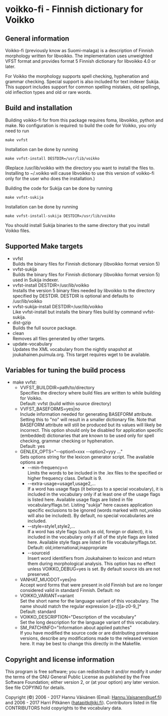 voikko-fi - Finnish dictionary for Voikko
=========================================

General information
-------------------

Voikko-fi (previously know as Suomi-malaga) is a description of
Finnish morphology written for libvoikko. The implementation uses
unweighted VFST format and provides format 5 Finnish dictionary for
libvoikko 4.0 or later.

For Voikko the morphology supports spell checking, hyphenation
and grammar checking. Special support is also included for text
indexer Sukija. This support includes support for common spelling
mistakes, old spellings, old inflection types and old or rare words.


Build and installation
----------------------

Building voikko-fi for from this package requires foma, libvoikko, python
and make. No configuration is required: to build the code for Voikko,
you only need to run

    make vvfst

Installation can be done by running

    make vvfst-install DESTDIR=/usr/lib/voikko

(Replace /usr/lib/voikko with the directory you want to install the
files to. Installing to ~/.voikko will cause libvoikko to use this
version of voikko-fi only for the user who does the installation.)

Building the code for Sukija can be done by running

    make vvfst-sukija

Installation can be done by running

    make vvfst-install-sukija DESTDIR=/usr/lib/voikko

You should install Sukija binaries to the same directory that you
install Voikko files.

Supported Make targets
----------------------

- vvfst  
  Builds the binary files for Finnish dictionary (libvoikko format version 5)
- vvfst-sukija  
  Builds the binary files for Finnish dictionary (libvoikko format version 5)
  used in Sukija indexer.
- vvfst-install DESTDIR=/usr/lib/voikko  
  Installs the version 5 binary files needed by libvoikko to the directory
  specified by DESTDIR. DESTDIR is optional and defaults to
  /usr/lib/voikko
- vvfst-sukija-install DESTDIR=/usr/lib/voikko  
  Like vvfst-install but installs the binary files build by command vvfst-sukija.
- dist-gzip  
  Builds the full source package.
- clean  
  Removes all files generated by other targets.
- update-vocabulary  
  Updates the XML vocabulary from the nightly snapshot at
  joukahainen.puimula.org. This target requires wget to
  be available.


Variables for tuning the build process
--------------------------------------

- make vvfst:
  * VVFST_BUILDDIR=path/to/directory  
    Specifies the directory where build files are written to while building
    for Voikko.  
    Default: vvfst (build within source directory)
  * VVFST_BASEFORMS=yes|no  
    Include information needed for generating BASEFORM attribute. Setting this
    to "no" will result in a smaller dictionary file. Note that BASEFORM attribute
    will still be produced but its values will likely be incorrect. This option
    should only be disabled for application specific (embedded) dictionaries
    that are known to be used only for spell checking, grammar checking or
    hyphenation.  
    Default: yes
  * GENLEX_OPTS="--option1=xxx --option2=yyy ..."  
    Sets options string for the lexicon generator script.
    The available options are
    + --min-frequency=n  
      Limits the words to be included in the .lex files to the
      specified or higher frequency class. Default is 9.
    + --extra-usage=usage1,usage2,...  
      If a word has usage flags (it belongs to a special vocabulary), it is
      included in the vocabulary only if at least one of the usage flags is
      listed here. Available usage flags are listed in file
      vocabulary/flags.txt.
      Listing "sukija" here causes application specific exclusions to be ignored
      (words marked with not_voikko will also be included).
      By default, no special vocabularies are included.
    + --style=style1,style2,...  
      If a word has style flags (such as old, foreign or dialect), it is
      included in the vocabulary only if all of the style flags are listed
      here. Available style flags are listed in file vocabulary/flags.txt.  
      Default: old,international,inappropriate
    + --sourceid  
      Insert word identifiers from Joukahainen to lexicon and return them
      during morphological analysis. This option has no effect unless
      VOIKKO_DEBUG=yes is set. By default source ids are not preserved.
  * VANHAT_MUODOT=yes|no  
    Accept word forms that were present in old Finnish but are no longer
    considered valid in standard Finnish. Default: no
  * VOIKKO_VARIANT=variant  
    Set the short name for the language variant of this vocabulary. The
    name should match the regular expression [a-z][a-z0-9_]*  
    Default: standard
  * VOIKKO_DESCRIPTION="Description of the vocabulary"  
    Set the long description for the language variant of this vocabulary.
  * SM_PATCHINFO="Information about applied patches"  
    If you have modified the source code or are distributing prerelease
    versions, describe any modifications made to the released version here.
    It may be best to change this directly in the Makefile.

Copyright and license information
---------------------------------

This program is free software; you can redistribute it and/or modify
it under the terms of the GNU General Public License as published by
the Free Software Foundation; either version 2, or (at your option)
any later version. See file COPYING for details.

Copyright (©) 2006 - 2017 Hannu Väisänen (Email: Hannu.Vaisanen@uef.fi)
and 2006 - 2017 Harri Pitkänen (hatapitk@iki.fi). Contributors listed
in file CONTRIBUTORS hold copyrights to the vocabulary data.
